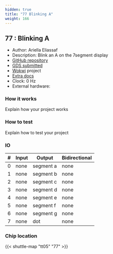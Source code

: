```yaml
---
hidden: true
title: "77 Blinking A"
weight: 166
---
```


## 77 : Blinking A

* Author: Ariella Eliassaf
* Description: Blink an A on the 7segment display
* [GitHub repository](https://github.com/AriellaE/blinking-a)
* [GDS submitted](https://github.com/AriellaE/blinking-a/actions/runs/6737511389)
* [Wokwi](https://wokwi.com/projects/380197591775930369) project
* [Extra docs]()
* Clock: 0 Hz
* External hardware: 



### How it works

Explain how your project works


### How to test

Explain how to test your project


### IO

| # | Input        | Output       | Bidirectional      |
|---|--------------|--------------| -------------------|
| 0 | none  | segment a | none |
| 1 | none  | segment b | none |
| 2 | none  | segment c | none |
| 3 | none  | segment d | none |
| 4 | none  | segment e | none |
| 5 | none  | segment f | none |
| 6 | none  | segment g | none |
| 7 | none  | dot | none |

### Chip location

{{< shuttle-map "tt05" "77" >}}
